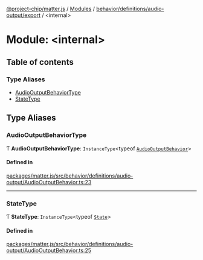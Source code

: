 [@project-chip/matter.js](../README.md) / [Modules](../modules.md) / [behavior/definitions/audio-output/export](behavior_definitions_audio_output_export.md) / \<internal\>

# Module: \<internal\>

## Table of contents

### Type Aliases

- [AudioOutputBehaviorType](behavior_definitions_audio_output_export._internal_.md#audiooutputbehaviortype)
- [StateType](behavior_definitions_audio_output_export._internal_.md#statetype)

## Type Aliases

### AudioOutputBehaviorType

Ƭ **AudioOutputBehaviorType**: `InstanceType`\<typeof [`AudioOutputBehavior`](behavior_definitions_audio_output_export.md#audiooutputbehavior)\>

#### Defined in

[packages/matter.js/src/behavior/definitions/audio-output/AudioOutputBehavior.ts:23](https://github.com/project-chip/matter.js/blob/2d9f2165d2672864fda3496a6d0d5f93597f82c6/packages/matter.js/src/behavior/definitions/audio-output/AudioOutputBehavior.ts#L23)

___

### StateType

Ƭ **StateType**: `InstanceType`\<typeof [`State`](../classes/behavior_definitions_audio_output_export.AudioOutputServer.md#state-1)\>

#### Defined in

[packages/matter.js/src/behavior/definitions/audio-output/AudioOutputBehavior.ts:25](https://github.com/project-chip/matter.js/blob/2d9f2165d2672864fda3496a6d0d5f93597f82c6/packages/matter.js/src/behavior/definitions/audio-output/AudioOutputBehavior.ts#L25)
